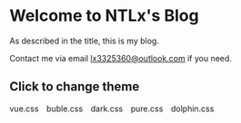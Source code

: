 # Welcome to NTLx's Blog

As described in the title, this is my blog.

Contact me via email lx3325360@outlook.com if you need.

## Click to change theme

<div class="demo-theme-preview">
  <a data-theme="vue">vue.css</a>
  <a data-theme="buble">buble.css</a>
  <a data-theme="dark">dark.css</a>
  <a data-theme="pure">pure.css</a>
  <a data-theme="dolphin">dolphin.css</a>
</div>

<style>
  .demo-theme-preview a {
    padding-right: 10px;
  }

  .demo-theme-preview a:hover {
    cursor: pointer;
    text-decoration: underline;
  }
</style>

<script>
  const preview = Docsify.dom.find('.demo-theme-preview');
  const themes = Docsify.dom.findAll('[rel="stylesheet"]');

  preview.onclick = function (e) {
    const title = e.target.getAttribute('data-theme');

    themes.forEach(theme => {
      theme.disabled = theme.title !== title;
    });
  };
</script>